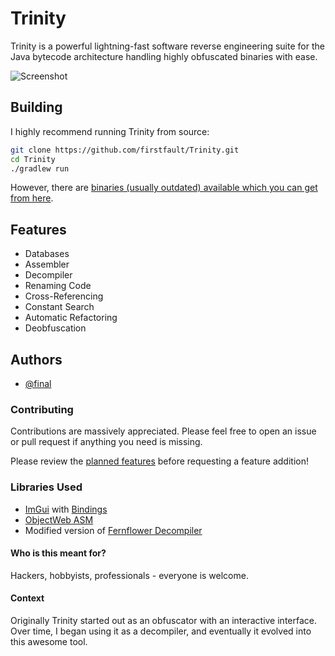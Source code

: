 # Trinity 
Trinity is a powerful lightning-fast software reverse engineering suite for the Java bytecode architecture handling highly obfuscated binaries with ease.

![Screenshot](screenshots/trinity.png)

## Building
I highly recommend running Trinity from source:
```bash
git clone https://github.com/firstfault/Trinity.git
cd Trinity
./gradlew run
```
However, there are [binaries (usually outdated) available which you can get from here](https://github.com/firstfault/Trinity/releases).

## Features
- Databases
- Assembler
- Decompiler
- Renaming Code
- Cross-Referencing
- Constant Search
- Automatic Refactoring
- Deobfuscation

## Authors
- [@final](https://www.github.com/firstfault)

### Contributing
Contributions are massively appreciated. Please feel free to open an issue or pull request if anything you need is missing.

Please review the [planned features](PLANNED.md) before requesting a feature addition!

### Libraries Used
- [ImGui](https://github.com/ocornut/imgui) with [Bindings](https://github.com/SpaiR/imgui-java)
- [ObjectWeb ASM](https://asm.ow2.io/)
- Modified version of [Fernflower Decompiler](https://www.jetbrains.com/)

#### Who is this meant for?
Hackers, hobbyists, professionals - everyone is welcome.

#### Context
Originally Trinity started out as an obfuscator with an interactive interface. Over time, I began using it as a decompiler, and eventually it evolved into this awesome tool.